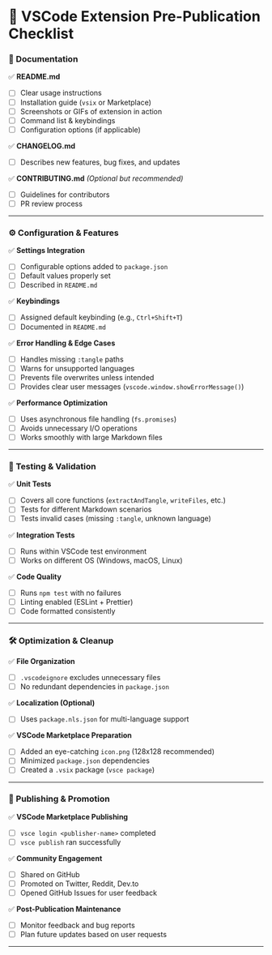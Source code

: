 
# **🚀 VSCode Extension Pre-Publication Checklist**

### **📜 Documentation**
✅ **README.md**  
- [ ] Clear usage instructions  
- [ ] Installation guide (`vsix` or Marketplace)  
- [ ] Screenshots or GIFs of extension in action  
- [ ] Command list & keybindings  
- [ ] Configuration options (if applicable)  

✅ **CHANGELOG.md**  
- [ ] Describes new features, bug fixes, and updates  

✅ **CONTRIBUTING.md** *(Optional but recommended)*  
- [ ] Guidelines for contributors  
- [ ] PR review process  

---

### **⚙️ Configuration & Features**
✅ **Settings Integration**  
- [ ] Configurable options added to `package.json`  
- [ ] Default values properly set  
- [ ] Described in `README.md`  

✅ **Keybindings**  
- [ ] Assigned default keybinding (e.g., `Ctrl+Shift+T`)  
- [ ] Documented in `README.md`  

✅ **Error Handling & Edge Cases**  
- [ ] Handles missing `:tangle` paths  
- [ ] Warns for unsupported languages  
- [ ] Prevents file overwrites unless intended  
- [ ] Provides clear user messages (`vscode.window.showErrorMessage()`)  

✅ **Performance Optimization**  
- [ ] Uses asynchronous file handling (`fs.promises`)  
- [ ] Avoids unnecessary I/O operations  
- [ ] Works smoothly with large Markdown files  

---

### **🧪 Testing & Validation**
✅ **Unit Tests**  
- [ ] Covers all core functions (`extractAndTangle`, `writeFiles`, etc.)  
- [ ] Tests for different Markdown scenarios  
- [ ] Tests invalid cases (missing `:tangle`, unknown language)  

✅ **Integration Tests**  
- [ ] Runs within VSCode test environment  
- [ ] Works on different OS (Windows, macOS, Linux)  

✅ **Code Quality**  
- [ ] Runs `npm test` with no failures  
- [ ] Linting enabled (ESLint + Prettier)  
- [ ] Code formatted consistently  

---

### **🛠 Optimization & Cleanup**
✅ **File Organization**  
- [ ] `.vscodeignore` excludes unnecessary files  
- [ ] No redundant dependencies in `package.json`  

✅ **Localization (Optional)**  
- [ ] Uses `package.nls.json` for multi-language support  

✅ **VSCode Marketplace Preparation**  
- [ ] Added an eye-catching `icon.png` (128x128 recommended)  
- [ ] Minimized `package.json` dependencies  
- [ ] Created a `.vsix` package (`vsce package`)  

---

### **🚀 Publishing & Promotion**
✅ **VSCode Marketplace Publishing**  
- [ ] `vsce login <publisher-name>` completed  
- [ ] `vsce publish` ran successfully  

✅ **Community Engagement**  
- [ ] Shared on GitHub  
- [ ] Promoted on Twitter, Reddit, Dev.to  
- [ ] Opened GitHub Issues for user feedback  

✅ **Post-Publication Maintenance**  
- [ ] Monitor feedback and bug reports  
- [ ] Plan future updates based on user requests  

---

